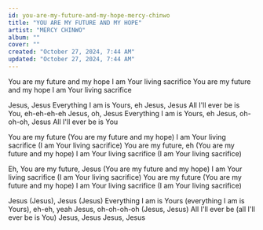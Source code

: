 ```yaml
---
id: you-are-my-future-and-my-hope-mercy-chinwo
title: "YOU ARE MY FUTURE AND MY HOPE"
artist: "MERCY CHINWO"
album: ""
cover: ""
created: "October 27, 2024, 7:44 AM"
updated: "October 27, 2024, 7:44 AM"
---
```


You are my future and my hope
I am Your living sacrifice
You are my future and my hope
I am Your living sacrifice

Jesus, Jesus
Everything I am is Yours, eh
Jesus, Jesus
All I'll ever be is You, eh-eh-eh-eh
Jesus, oh, Jesus
Everything I am is Yours, eh
Jesus, oh-oh-oh, Jesus
All I'll ever be is You

You are my future (You are my future and my hope)
I am Your living sacrifice (I am Your living sacrifice)
You are my future, eh (You are my future and my hope)
I am Your living sacrifice (I am Your living sacrifice)

Eh, You are my future, Jesus (You are my future and my hope)
I am Your living sacrifice (I am Your living sacrifice)
You are my future (You are my future and my hope)
I am Your living sacrifice (I am Your living sacrifice)

Jesus (Jesus), Jesus (Jesus)
Everything I am is Yours (everything I am is Yours), eh-eh, yeah
Jesus, oh-oh-oh-oh (Jesus, Jesus)
All I'll ever be (all I'll ever be is You)
Jesus, Jesus
Jesus, Jesus